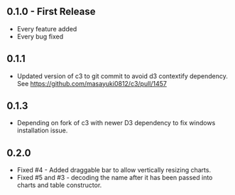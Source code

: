 ## 0.1.0 - First Release
* Every feature added
* Every bug fixed

## 0.1.1

* Updated version of c3 to git commit to avoid d3 contextify dependency. See https://github.com/masayuki0812/c3/pull/1457

## 0.1.3

* Depending on fork of c3 with newer D3 dependency to fix windows installation issue.

## 0.2.0

* Fixed #4 - Added draggable bar to allow vertically resizing charts.
* Fixed #5 and #3 - decoding the name after it has been passed into charts and table constructor.
